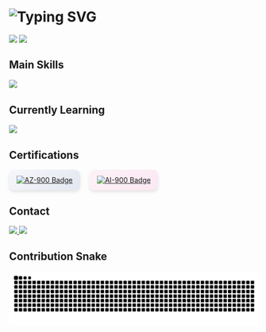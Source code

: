 <h1 align="left">
  <img src="https://readme-typing-svg.demolab.com?font=Fira+Code&weight=500&size=22&duration=3000&pause=1000&color=FF76C8&center=false&vCenter=true&width=1000&lines=Hi%2C+I'm+Danielle+Silva;Full+Stack+Developer;Passionate+about+tech+with+purpose" alt="Typing SVG" />
</h1>

<div align="left">
  <img height="180em" src="https://github-readme-stats.vercel.app/api?username=DanielleCavalcante&show_icons=true&theme=transparent&hide_title=true&hide_border=true&count_private=true&icon_color=FF76C8&text_color=76C8FF" />
  <img height="180em" src="https://github-readme-stats.vercel.app/api/top-langs/?username=DanielleCavalcante&layout=compact&theme=transparent&hide_border=true&text_color=FF76C8&icon_color=76C8FF" />
</div>

## Main Skills
<p>
  <img src="https://skillicons.dev/icons?i=dotnet,csharp,react,html,css,js,ts,java,git" />
</p>

## Currently Learning
<p>
  <img src="https://skillicons.dev/icons?i=dotnet,csharp,react,angular,azure" />
</p>

## Certifications
<div>
  <div style="display: inline-block; background: linear-gradient(135deg, #f5f7fa 0%, #e4e7f1 100%); border-radius: 10px; padding: 12px 15px; margin-right: 15px; box-shadow: 0 4px 6px rgba(0,0,0,0.1);">
    <a href="https://learn.microsoft.com/api/credentials/share/en-us/DanielleCavalcantedaSilva-9006/6B3DE34B4887E9A5?sharingId=B6B840FB915A351B" target="_blank">
      <img src="https://img.shields.io/badge/Microsoft%20Certified-AZ--900-4C6EF5?style=for-the-badge&logo=microsoft&logoColor=white" alt="AZ-900 Badge" />
    </a>
  </div>
  
  <div style="display: inline-block; background: linear-gradient(135deg, #fdf2f8 0%, #fce7f3 100%); border-radius: 10px; padding: 12px 15px; margin-right: 15px; box-shadow: 0 4px 6px rgba(0,0,0,0.1);">
    <a href="https://learn.microsoft.com/api/credentials/share/en-us/DanielleCavalcantedaSilva-9006/E8E112256789401B?sharingId=B6B840FB915A351B" target="_blank">
      <img src="https://img.shields.io/badge/Microsoft%20Certified-AI--900-FF76C8?style=for-the-badge&logo=microsoft&logoColor=white" alt="AI-900 Badge" />
    </a>
  </div>
</div>

## Contact
<p>
  <a href="mailto:danielle.silva19@fatec.sp.gov.br">
    <img src="https://img.shields.io/badge/Email-FF76C8?style=flat-square&logo=gmail&logoColor=white" />
  </a>
  <a href="https://www.linkedin.com/in/daniellecavalcante-ads/" target="_blank">
    <img src="https://img.shields.io/badge/LinkedIn-76C8FF?style=flat-square&logo=linkedin&logoColor=white" />
  </a>
</p>

## Contribution Snake
<p>
  <img src="https://raw.githubusercontent.com/DanielleCavalcante/DanielleCavalcante/output/github-contribution-grid-snake.svg?palette=ff76c8-76c8ff" />
</p>
